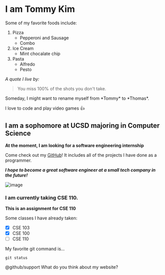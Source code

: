 # I am Tommy Kim

Some of my favorite foods include:
1. Pizza
    - Pepperoni and Sausage
    - Combo 
2. Ice Cream
    - Mint chocalate chip
3. Pasta
    - Alfredo 
    - Pesto
    
*A quote I live by:*
> You miss 100% of the shots you don't take.

Someday, I might want to rename myself from \*Tommy\* to \*Thomas\*.

I love to code and play video games :+1:
    
## I am a sophomore at UCSD majoring in Computer Science

**At the moment, I am looking for a software engineering internship**

Come check out my [GitHub](https://github.com/Toggers)! 
It includes all of the projects I have done as a programmer.

***I hope to become a great software engineer at a small tech company in the future!***

![image](https://i0.wp.com/www.alphr.com/wp-content/uploads/2017/02/software_engineer_professional_athlete_millions.jpg?zoom=2&resize=738%2C320)


### I am currently taking CSE 110.

**This is an assignment for CSE 110**

Some classes I have already taken:
- [X] CSE 103
- [X] CSE 100
- [ ] CSE 110

My favorite git command is...
```
git status
```

@github/support What do you think about my website?
